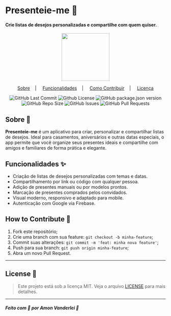 <h1>Presenteie-me 🎁</h1>  
<h4>Crie listas de desejos personalizadas e compartilhe com quem quiser.</h4>  

<p align="center">  
<image src="public/icons/android-chrome-512x512.png" width="150"/></br>  
</p>  

<p align="center">  
<a href="#about-memo">Sobre</a>&nbsp;&nbsp;&nbsp; | &nbsp;&nbsp;&nbsp;  
<a href="#features-sparkles">Funcionalidades</a>&nbsp;&nbsp;&nbsp; | &nbsp;&nbsp;&nbsp;  
<a href="#how-to-contribute-🤔">Como Contribuir</a>&nbsp;&nbsp;&nbsp; | &nbsp;&nbsp;&nbsp;  
<a href="#license-scroll">Licença</a>  
</p>  

<p align="center">  
<img alt="GitHub Last Commit" src="https://img.shields.io/github/last-commit/AmonVanderlei/presenteie-me" />  
<img alt="Github License" src="https://img.shields.io/github/license/AmonVanderlei/presenteie-me" />  
<img alt="GitHub package.json version" src="https://img.shields.io/github/package-json/v/AmonVanderlei/presenteie-me">  
<img alt="GitHub Repo Size" src="https://img.shields.io/github/repo-size/AmonVanderlei/presenteie-me" />  
<img alt="GitHub Issues" src="https://img.shields.io/github/issues/AmonVanderlei/presenteie-me" />  
<img alt="GitHub Pull Requests" src="https://img.shields.io/github/issues-pr/AmonVanderlei/presenteie-me" />  
</p>

## Sobre :memo:  

**Presenteie-me** é um aplicativo para criar, personalizar e compartilhar listas de desejos. Ideal para casamentos, aniversários e outras datas especiais, o app permite que você organize seus presentes ideais e compartilhe com amigos e familiares de forma prática e elegante.

## Funcionalidades :sparkles:  

- Criação de listas de desejos personalizadas com temas e datas.  
- Compartilhamento por link ou código com qualquer pessoa.  
- Adição de presentes manuais ou por modelos prontos.  
- Marcação de presentes comprados pelos convidados.  
- Visual moderno, responsivo e adaptado para mobile.  
- Autenticação com Google via Firebase.  

## How to Contribute 🤔

1. Fork este repositório;  
2. Crie uma branch com sua feature: `git checkout -b minha-feature`;  
3. Commit suas alterações: `git commit -m 'feat: minha nova feature'`;  
4. Push para sua branch: `git push origin minha-feature`;  
5. Abra um novo Pull Request.  

---

## License :scroll:  

> Este projeto está sob a licença MIT. Veja o arquivo [LICENSE](LICENSE) para mais detalhes.  

---

##### Feito com 💛 por Amon Vanderlei :wave:
